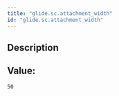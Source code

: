 ```yaml
---
title: "glide.sc.attachment_width"
id: "glide.sc.attachment_width"
---
```

## Description



## Value: 
```
50
```
